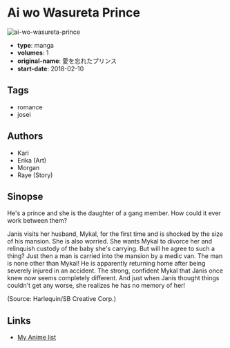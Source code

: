 # Ai wo Wasureta Prince

![ai-wo-wasureta-prince](https://cdn.myanimelist.net/images/manga/3/238372.jpg)

-   **type**: manga
-   **volumes**: 1
-   **original-name**: 愛を忘れたプリンス
-   **start-date**: 2018-02-10

## Tags

-   romance
-   josei

## Authors

-   Kari
-   Erika (Art)
-   Morgan
-   Raye (Story)

## Sinopse

He's a prince and she is the daughter of a gang member. How could it ever work between them?

Janis visits her husband, Mykal, for the first time and is shocked by the size of his mansion. She is also worried. She wants Mykal to divorce her and relinquish custody of the baby she's carrying. But will he agree to such a thing? Just then a man is carried into the mansion by a medic van. The man is none other than Mykal! He is apparently returning home after being severely injured in an accident. The strong, confident Mykal that Janis once knew now seems completely different. And just when Janis thought things couldn't get any worse, she realizes he has no memory of her!

(Source: Harlequin/SB Creative Corp.)

## Links

-   [My Anime list](https://myanimelist.net/manga/126385/Ai_wo_Wasureta_Prince)
